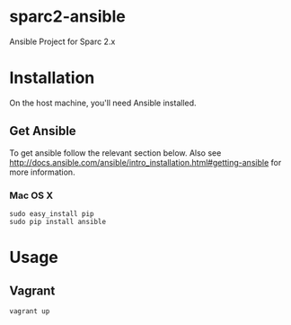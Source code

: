 # sparc2-ansible
Ansible Project for Sparc 2.x

# Installation

On the host machine, you'll need Ansible installed.

## Get Ansible

To get ansible follow the relevant section below.  Also see http://docs.ansible.com/ansible/intro_installation.html#getting-ansible for more information.

### Mac OS X

```
sudo easy_install pip
sudo pip install ansible
```

# Usage



## Vagrant

```
vagrant up
```
